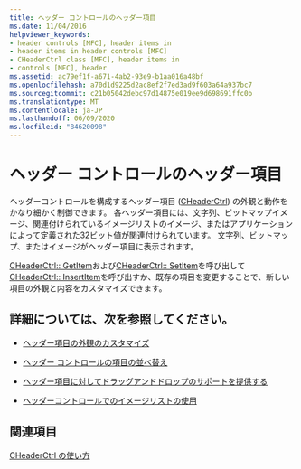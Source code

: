 ```yaml
---
title: ヘッダー コントロールのヘッダー項目
ms.date: 11/04/2016
helpviewer_keywords:
- header controls [MFC], header items in
- header items in header controls [MFC]
- CHeaderCtrl class [MFC], header items in
- controls [MFC], header
ms.assetid: ac79ef1f-a671-4ab2-93e9-b1aa016a48bf
ms.openlocfilehash: a70d1d9225d2ac8ef2f7ed3ad9f603a64a937bc7
ms.sourcegitcommit: c21b05042debc97d14875e019ee9d698691ffc0b
ms.translationtype: MT
ms.contentlocale: ja-JP
ms.lasthandoff: 06/09/2020
ms.locfileid: "84620098"
---
```

# <a name="header-items-in-a-header-control"></a>ヘッダー コントロールのヘッダー項目

ヘッダーコントロールを構成するヘッダー項目 ([CHeaderCtrl](reference/cheaderctrl-class.md)) の外観と動作をかなり細かく制御できます。 各ヘッダー項目には、文字列、ビットマップイメージ、関連付けられているイメージリストのイメージ、またはアプリケーションによって定義された32ビット値が関連付けられています。 文字列、ビットマップ、またはイメージがヘッダー項目に表示されます。

[CHeaderCtrl:: GetItem](reference/cheaderctrl-class.md#getitem)および[CHeaderCtrl:: SetItem](reference/cheaderctrl-class.md#setitem)を呼び出して[CHeaderCtrl:: InsertItem](reference/cheaderctrl-class.md#insertitem)を呼び出すか、既存の項目を変更することで、新しい項目の外観と内容をカスタマイズできます。

## <a name="what-do-you-want-to-know-more-about"></a>詳細については、次を参照してください。

- [ヘッダー項目の外観のカスタマイズ](customizing-the-header-item-s-appearance.md)

- [ヘッダー コントロールの項目の並べ替え](ordering-items-in-the-header-control.md)

- [ヘッダー項目に対してドラッグアンドドロップのサポートを提供する](providing-drag-and-drop-support-for-header-items.md)

- [ヘッダーコントロールでのイメージリストの使用](using-image-lists-with-header-controls.md)

## <a name="see-also"></a>関連項目

[CHeaderCtrl の使い方](using-cheaderctrl.md)
